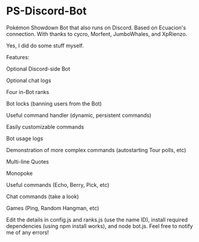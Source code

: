 # PS-Discord-Bot
Pokémon Showdown Bot that also runs on Discord.
Based on Ecuacion's connection.
With thanks to cycro, Morfent, JumboWhales, and XpRienzo.

Yes, I did do some stuff myself.


Features:

Optional Discord-side Bot

Optional chat logs

Four in-Bot ranks

Bot locks (banning users from the Bot)

Useful command handler (dynamic, persistent commands)

Easily customizable commands

Bot usage logs

Demonstration of more complex commands (autostarting Tour polls, etc)

Multi-line Quotes

Monopoke

Useful commands (Echo, Berry, Pick, etc)

Chat commands (take a look)

Games (Ping, Random Hangman, etc)


Edit the details in config.js and ranks.js (use the name ID), install required dependencies (using npm install works), and node bot.js. Feel free to notify me of any errors!
